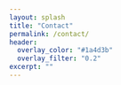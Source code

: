 ```yaml
---
layout: splash
title: "Contact"
permalink: /contact/
header:
  overlay_color: "#1a4d3b"
  overlay_filter: "0.2"
excerpt: ""
---
```


<!-- Placeholder content. Replace with contact form, location, and hours of operation. -->